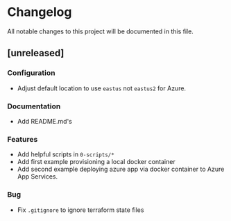 # Changelog
All notable changes to this project will be documented in this file.

## [unreleased]

### Configuration

- Adjust default location to use `eastus` not `eastus2` for Azure.

### Documentation

- Add README.md's

### Features

- Add helpful scripts in `0-scripts/*`
- Add first example provisioning a local docker container
- Add second example deploying azure app via docker container to Azure App Services.

### Bug

- Fix `.gitignore` to ignore terraform state files

<!-- generated by git-cliff -->
